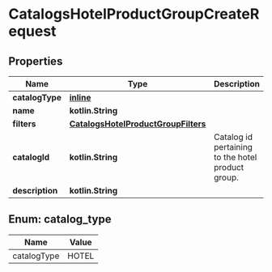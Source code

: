 
# CatalogsHotelProductGroupCreateRequest

## Properties
Name | Type | Description | Notes
------------ | ------------- | ------------- | -------------
**catalogType** | [**inline**](#CatalogType) |  | 
**name** | **kotlin.String** |  | 
**filters** | [**CatalogsHotelProductGroupFilters**](CatalogsHotelProductGroupFilters.md) |  | 
**catalogId** | **kotlin.String** | Catalog id pertaining to the hotel product group. | 
**description** | **kotlin.String** |  |  [optional]


<a id="CatalogType"></a>
## Enum: catalog_type
Name | Value
---- | -----
catalogType | HOTEL



